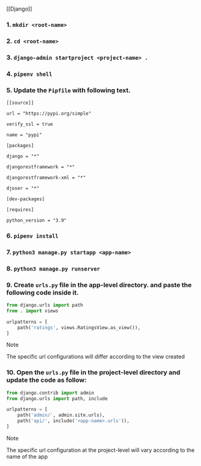 [[Django]] 
### 1. `mkdir <root-name>`
### 2. `cd <root-name>`
### 3. `django-admin startproject <project-name> .`
### 4. `pipenv shell`
### 5. Update the `Pipfile` with following text.
```
[[source]]

url = "https://pypi.org/simple"

verify_ssl = true

name = "pypi"

[packages]

django = "*"

djangorestframework = "*"

djangorestframework-xml = "*"

djoser = "*"

[dev-packages]

[requires]

python_version = "3.9"	
```
### 6.  `pipenv install`
### 7.  `python3 manage.py startapp <app-name>`
### 8. `python3 manage.py runserver`
### 9. Create `urls.py` file in the app-level directory. and paste the following code inside it.
```python
from django.urls import path
from . import views

urlpatterns = [
	path('ratings', views.RatingsView.as_view()),
]
```
> [!NOTE]
> The specific url configurations will differ according to the view created
### 10. Open the `urls.py` file in the project-level directory and update the code as follow:
```python
from django.contrib import admin
from django.urls import path, include

urlpatterns = [
	path('admin/', admin.site.urls),
	path('api/', include('<app-name>.urls')),
]
```
> [!NOTE]
> The specific url configuration at the project-level will vary according to the name of the app
